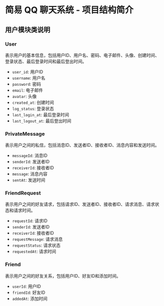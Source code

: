 # 简易 QQ 聊天系统 - 项目结构简介

## 用户模块类说明

### User

表示用户的基本信息，包括用户ID、用户名、密码、电子邮件、头像、创建时间、登录状态、最后登录时间和最后登出时间。

- `user_id`: 用户ID
- `username`: 用户名
- `password`: 密码
- `email`: 电子邮件
- `avatar`: 头像
- `created_at`: 创建时间
- `log_status`: 登录状态
- `last_login_at`: 最后登录时间
- `last_logout_at`: 最后登出时间

### PrivateMessage

表示用户之间的私信，包括消息ID、发送者ID、接收者ID、消息内容和发送时间。

- `messageId`: 消息ID
- `senderId`: 发送者ID
- `receiverId`: 接收者ID
- `message`: 消息内容
- `sentAt`: 发送时间

### FriendRequest

表示用户之间的好友请求，包括请求ID、发送者ID、接收者ID、请求消息、请求状态和请求时间。

- `requestId`: 请求ID
- `senderId`: 发送者ID
- `receiverId`: 接收者ID
- `requestMessage`: 请求消息
- `requestStatus`: 请求状态
- `requestedAt`: 请求时间

### Friend

表示用户之间的好友关系，包括用户ID、好友ID和添加时间。

- `userId`: 用户ID
- `friendId`: 好友ID
- `addedAt`: 添加时间

